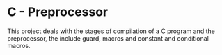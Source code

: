 # C - Preprocessor
This project deals with the stages of compilation of a C program and the preprocessor, the include guard, macros and  constant and conditional macros.
